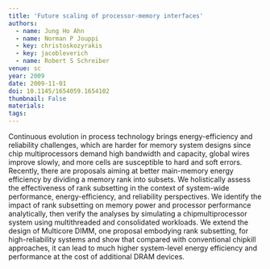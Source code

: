 ```yaml
---
title: 'Future scaling of processor-memory interfaces'
authors:
  - name: Jung Ho Ahn
  - name: Norman P Jouppi
  - key: christoskozyrakis
  - key: jacobleverich
  - name: Robert S Schreiber
venue: sc
year: 2009
date: 2009-11-01
doi: 10.1145/1654059.1654102
thumbnail: False
materials:
tags:
---
```

Continuous evolution in process technology brings energy-efficiency and reliability challenges, which are harder for memory system designs since chip multiprocessors demand high bandwidth and capacity, global wires improve slowly, and more cells are susceptible to hard and soft errors. Recently, there are proposals aiming at better main-memory energy efficiency by dividing a memory rank into subsets.
We holistically assess the effectiveness of rank subsetting in the context of system-wide performance, energy-efficiency, and reliability perspectives. We identify the impact of rank subsetting on memory power and processor performance analytically, then verify the analyses by simulating a chipmultiprocessor system using multithreaded and consolidated workloads. We extend the design of Multicore DIMM, one proposal embodying rank subsetting, for high-reliability systems and show that compared with conventional chipkill approaches, it can lead to much higher system-level energy efficiency and performance at the cost of additional DRAM devices.
